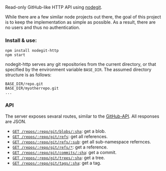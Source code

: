 Read-only GitHub-like HTTP API using [nodegit](https://github.com/nodegit/nodegit).

While there are a few similar node projects out there, the goal of this project is to keep the implementation as simple as possible.  As a result, there are no users and thus no authentication.

### Install & use:

```shell
npm install nodegit-http
npm start
```

nodegit-http serves any git repositories from the current directory, or that specified by the environment variable `BASE_DIR`.  The assumed directory structure is as follows:

```
BASE_DIR/repo.git
BASE_DIR/myotherrepo.git
...
```

### API

The server exposes sevaral routes, similar to the [GitHub-API](https://developer.github.com/v3/git/). All responses are JSON.

* [`GET /repos/:repo/git/blobs/:sha`](https://developer.github.com/v3/git/blobs/#get-a-blob): get a blob.
* [`GET /repos/:repo/git/refs`](https://developer.github.com/v3/git/refs/#get-all-references): get all references.
* [`GET /repos/:repo/git/refs/:sub`](https://developer.github.com/v3/git/refs/#get-all-references): get all sub-namespace refernces.
* [`GET /repos/:repo/git/refs/*`](https://developer.github.com/v3/git/refs/#get-a-reference): get a reference.
* [`GET /repos/:repo/git/commits/:sha`](https://developer.github.com/v3/git/commits/#get-a-commit): get a commit.
* [`GET /repos/:repo/git/trees/:sha`](https://developer.github.com/v3/git/trees/#get-a-tree): get a tree.
* [`GET /repos/:repo/git/tags/:sha`](https://developer.github.com/v3/git/tags/#get-a-tag): get a tag.
